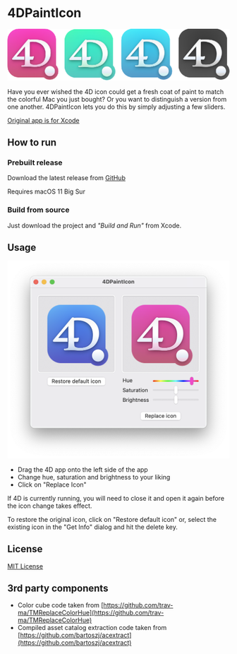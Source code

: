 # 4DPaintIcon

<img src="Xcoats.png" width="536">

Have you ever wished the 4D icon could get a fresh coat of paint to match the colorful Mac you just bought?
Or you want to distinguish a version from one another.
4DPaintIcon lets you do this by simply adjusting a few sliders.

[Original app is for Xcode](https://github.com/DerLobi/XcoatOfPaint)

## How to run
### Prebuilt release
Download the latest release from [GitHub](https://github.com/mesopelagique/4DPaintIcon/releases/latest/download/4DPaintIcon.zip)

Requires macOS 11 Big Sur

### Build from source
Just download the project and _"Build and Run"_ from Xcode.

## Usage
<img src="app.png" width=546>

* Drag the 4D app onto the left side of the app
* Change hue, saturation and brightness to your liking
* Click on "Replace Icon"

If 4D is currently running, you will need to close it and open it again before the icon change takes effect.

To restore the original icon, click on "Restore default icon" or, select the existing icon in the "Get Info" dialog and hit the delete key.

## License

[MIT License](https://github.com/DerLobi/XcoatOfPaint/blob/main/LICENSE)

## 3rd party components
* Color cube code taken from [https://github.com/trav-ma/TMReplaceColorHue](https://github.com/trav-ma/TMReplaceColorHue)
* Compiled asset catalog extraction code taken from [https://github.com/bartoszj/acextract](https://github.com/bartoszj/acextract)
